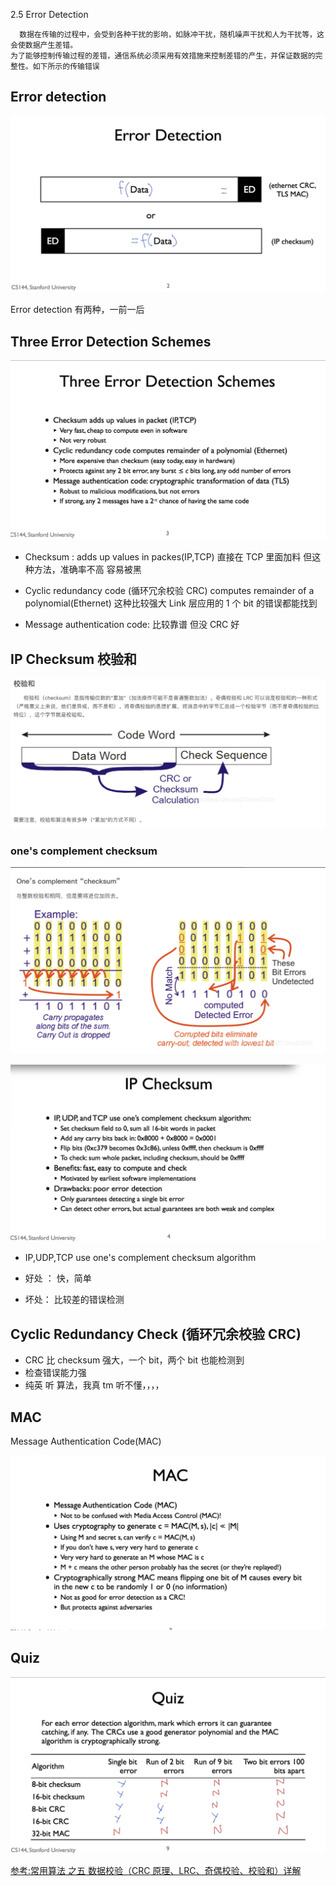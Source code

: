 2.5 Error Detection

```
  数据在传输的过程中，会受到各种干扰的影响，如脉冲干扰，随机噪声干扰和人为干扰等，这会使数据产生差错。
为了能够控制传输过程的差错，通信系统必须采用有效措施来控制差错的产生，并保证数据的完整性。如下所示的传输错误
```

## Error detection

![](./2.5%20Error%20Detection_0.png)

Error detection 有两种，一前一后

## Three Error Detection Schemes

![](./2.5%20Error%20Detection_1.png)

- Checksum : adds up values in packes(IP,TCP)
  直接在 TCP 里面加料
  但这种方法，准确率不高
  容易被黑

- Cyclic redundancy code (循环冗余校验 CRC) computes remainder of a polynomial(Ethernet)
  这种比较强大
  Link 层应用的
  1 个 bit 的错误都能找到

- Message authentication code:
  比较靠谱
  但没 CRC 好

## IP Checksum 校验和

![](./2.5%20Error%20Detection_3.png)

### one's complement checksum

![](./2.5%20Error%20Detection_4.png)

![](./2.5%20Error%20Detection_2.png)

- IP,UDP,TCP use one's complement checksum algorithm

- 好处 ： 快，简单
- 坏处： 比较差的错误检测

## Cyclic Redundancy Check (循环冗余校验 CRC)

- CRC 比 checksum 强大，一个 bit，两个 bit 也能检测到
- 检查错误能力强
- 纯英 听 算法，我真 tm 听不懂，，，，

## MAC

Message Authentication Code(MAC)

![](./2.5%20Error%20Detection_6.png)

## Quiz

![](./2.5%20Error%20Detection_7.png)

[参考:常用算法 之五 数据校验（CRC 原理、LRC、奇偶校验、校验和）详解](https://blog.csdn.net/ZCShouCSDN/article/details/94131769)
